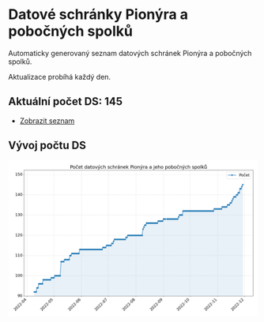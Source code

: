 # Datové schránky Pionýra a pobočných spolků

Automaticky generovaný seznam datových schránek Pionýra a pobočných spolků.

Aktualizace probíhá každý den.

## Aktuální počet DS: 145

- [Zobrazit seznam](datovky.csv)

## Vývoj počtu DS

![Vývoj počtu datových schránek](history.png)
